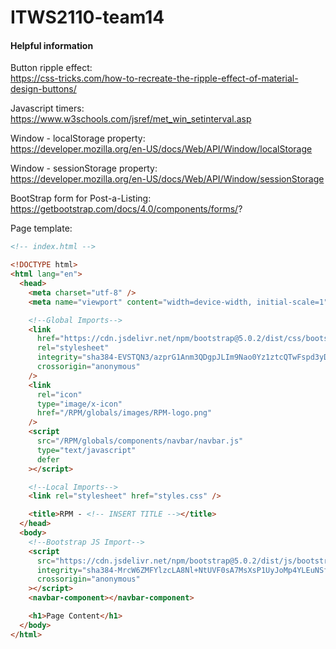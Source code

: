# ITWS2110-team14

#### Helpful information

Button ripple effect:  
https://css-tricks.com/how-to-recreate-the-ripple-effect-of-material-design-buttons/

Javascript timers:  
https://www.w3schools.com/jsref/met_win_setinterval.asp

Window - localStorage property:  
https://developer.mozilla.org/en-US/docs/Web/API/Window/localStorage

Window - sessionStorage property:  
https://developer.mozilla.org/en-US/docs/Web/API/Window/sessionStorage

BootStrap form for Post-a-Listing:
https://getbootstrap.com/docs/4.0/components/forms/?

Page template:

```html
<!-- index.html -->

<!DOCTYPE html>
<html lang="en">
  <head>
    <meta charset="utf-8" />
    <meta name="viewport" content="width=device-width, initial-scale=1" />

    <!--Global Imports-->
    <link
      href="https://cdn.jsdelivr.net/npm/bootstrap@5.0.2/dist/css/bootstrap.min.css"
      rel="stylesheet"
      integrity="sha384-EVSTQN3/azprG1Anm3QDgpJLIm9Nao0Yz1ztcQTwFspd3yD65VohhpuuCOmLASjC"
      crossorigin="anonymous"
    />
    <link
      rel="icon"
      type="image/x-icon"
      href="/RPM/globals/images/RPM-logo.png"
    />
    <script
      src="/RPM/globals/components/navbar/navbar.js"
      type="text/javascript"
      defer
    ></script>

    <!--Local Imports-->
    <link rel="stylesheet" href="styles.css" />

    <title>RPM - <!-- INSERT TITLE --></title>
  </head>
  <body>
    <!--Bootstrap JS Import-->
    <script
      src="https://cdn.jsdelivr.net/npm/bootstrap@5.0.2/dist/js/bootstrap.bundle.min.js"
      integrity="sha384-MrcW6ZMFYlzcLA8Nl+NtUVF0sA7MsXsP1UyJoMp4YLEuNSfAP+JcXn/tWtIaxVXM"
      crossorigin="anonymous"
    ></script>
    <navbar-component></navbar-component>

    <h1>Page Content</h1>
  </body>
</html>
```
